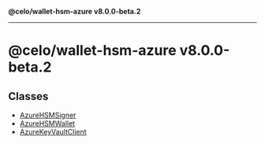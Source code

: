 **@celo/wallet-hsm-azure v8.0.0-beta.2**

***

# @celo/wallet-hsm-azure v8.0.0-beta.2

## Classes

- [AzureHSMSigner](classes/AzureHSMSigner.md)
- [AzureHSMWallet](classes/AzureHSMWallet.md)
- [AzureKeyVaultClient](classes/AzureKeyVaultClient.md)
